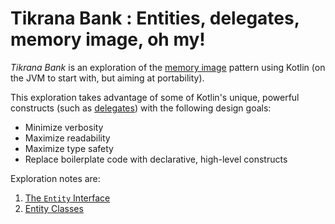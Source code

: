 # Tikrana Bank : Entities, delegates, memory image, oh my!

_Tikrana Bank_ is an exploration of the
[memory image](https://martinfowler.com/bliki/MemoryImage.html) pattern
using Kotlin (on the JVM to start with, but aiming at portability).

This exploration takes advantage of some of Kotlin's unique, powerful 
constructs (such as [delegates](https://kotlinlang.org/docs/delegation.html))
with the following design goals:

- Minimize verbosity
- Maximize readability
- Maximize type safety
- Replace boilerplate code with declarative, high-level constructs

Exploration notes are:

1. [The `Entity` Interface](docs/01-entity-interface.md)
2. [Entity Classes](docs/02-entity-classes.md)